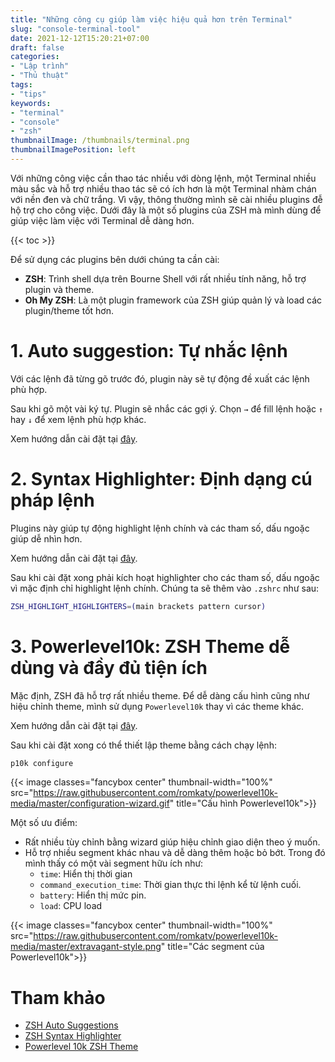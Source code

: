 ```yaml
---
title: "Những công cụ giúp làm việc hiệu quả hơn trên Terminal"
slug: "console-terminal-tool"
date: 2021-12-12T15:20:21+07:00
draft: false
categories:
- "Lập trình"
- "Thủ thuật"
tags:
- "tips"
keywords:
- "terminal"
- "console"
- "zsh"
thumbnailImage: /thumbnails/terminal.png
thumbnailImagePosition: left
---
```


Với những công việc cần thao tác nhiều với dòng lệnh, một Terminal nhiều màu sắc và hỗ trợ nhiều thao tác sẽ có ích hơn là một Terminal nhàm chán với nền đen và chữ trắng. Vì vậy, thông thường mình sẽ cài nhiều plugins đễ hộ trợ cho công việc. Dưới đây là một số plugins của ZSH mà mình dùng để giúp việc làm việc với Terminal dễ dàng hơn. 

<!--more-->

{{< toc >}}

Để sử dụng các plugins bên dưới chúng ta cần cài:

- **ZSH**: Trình shell dựa trên Bourne Shell với rất nhiều tính năng, hỗ trợ plugin và theme.
- **Oh My ZSH**: Là một plugin framework của ZSH giúp quản lý và load các plugin/theme tốt hơn.

# 1. Auto suggestion: Tự nhắc lệnh

Với các lệnh đã từng gõ trước đó, plugin này sẽ tự động đề xuất các lệnh phù hợp. 

Sau khi gõ một vài ký tự. Plugin sẽ nhắc các gợi ý. Chọn `→` để fill lệnh hoặc `↑` hay `↓` để xem lệnh phù hợp khác.

Xem hướng dẫn cài đặt tại [đây](https://github.com/zsh-users/zsh-autosuggestions/blob/master/INSTALL.md).

<script id="asciicast-37390" src="https://asciinema.org/a/37390.js" async></script>

# 2. Syntax Highlighter: Định dạng cú pháp lệnh

Plugins này giúp tự động highlight lệnh chính và các tham số, dấu ngoặc giúp dễ nhìn hơn.

Xem hướng dẫn cài đặt tại [đây](https://github.com/zsh-users/zsh-syntax-highlighting/blob/master/INSTALL.md).

Sau khi cài đặt xong phải kích hoạt highlighter cho các tham số, dấu ngoặc vì mặc định chỉ highlight lệnh chính. Chúng ta sẽ thêm vào `.zshrc` như sau:

```sh
ZSH_HIGHLIGHT_HIGHLIGHTERS=(main brackets pattern cursor)
```

# 3. Powerlevel10k: ZSH Theme dễ dùng và đầy đủ tiện ích

Mặc định, ZSH đã hỗ trợ rất nhiều theme. Để dễ dàng cấu hình cũng như hiệu chỉnh theme, mình sử dụng `Powerlevel10k` thay vì các theme khác.

Xem hướng dẫn cài đặt tại [đây](https://github.com/romkatv/powerlevel10k#oh-my-zsh).

Sau khi cài đặt xong có thể thiết lập theme bằng cách chạy lệnh:

```sh
p10k configure
```

{{< image classes="fancybox center" thumbnail-width="100%" src="https://raw.githubusercontent.com/romkatv/powerlevel10k-media/master/configuration-wizard.gif" title="Cấu hình Powerlevel10k">}}

Một số ưu điểm:

- Rất nhiều tùy chỉnh bằng wizard giúp hiệu chỉnh giao diện theo ý muốn.
- Hỗ trợ nhiều segment khác nhau và dễ dàng thêm hoặc bỏ bớt. Trong đó mình thấy có một vài segment hữu ích như:
    - `time`: Hiển thị thời gian
    - `command_execution_time`: Thời gian thực thi lệnh kể từ lệnh cuối.
    - `battery`: Hiển thị mức pin.
    - `load`: CPU load

{{< image classes="fancybox center" thumbnail-width="100%" src="https://raw.githubusercontent.com/romkatv/powerlevel10k-media/master/extravagant-style.png" title="Các segment của Powerlevel10k">}}

# Tham khảo

- [ZSH Auto Suggestions](https://github.com/zsh-users/zsh-autosuggestions)
- [ZSH Syntax Highlighter](https://github.com/zsh-users/zsh-syntax-highlighting)
- [Powerlevel 10k ZSH Theme](https://github.com/romkatv/powerlevel10k)

